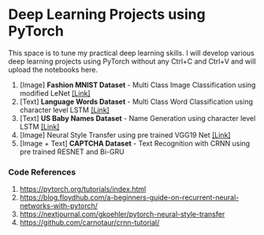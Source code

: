# Deep Learning Projects using PyTorch

This space is to tune my practical deep learning skills. I will develop various deep learning projects using PyTorch without any Ctrl+C and Ctrl+V and will upload the notebooks here.

1. [Image] **Fashion MNIST Dataset** - Multi Class Image Classification using modified LeNet [[Link]](https://github.com/GokulKarthik/deep-learning-projects-pytorch/blob/master/1-multi-class-image-classification-fashion-mnist.ipynb)
2. [Text] **Language Words Dataset** - Multi Class Word Classification using character level LSTM [[Link]](https://github.com/GokulKarthik/deep-learning/blob/master/2-multi-class-word-classification.ipynb)
3. [Text] **US Baby Names Dataset** - Name Generation using character level LSTM [[Link]](https://github.com/GokulKarthik/deep-learning/blob/master/3-baby-name-generation.ipynb)
4. [Image] Neural Style Transfer using pre trained VGG19 Net [[Link]](https://github.com/GokulKarthik/deep-learning/blob/master/4-neural-style-transfer.ipynb)
5. [Image + Text] **CAPTCHA Dataset** - Text Recognition with CRNN using pre trained RESNET and Bi-GRU 

### Code References
1. https://pytorch.org/tutorials/index.html
2. https://blog.floydhub.com/a-beginners-guide-on-recurrent-neural-networks-with-pytorch/
3. https://nextjournal.com/gkoehler/pytorch-neural-style-transfer
4. https://github.com/carnotaur/crnn-tutorial/
